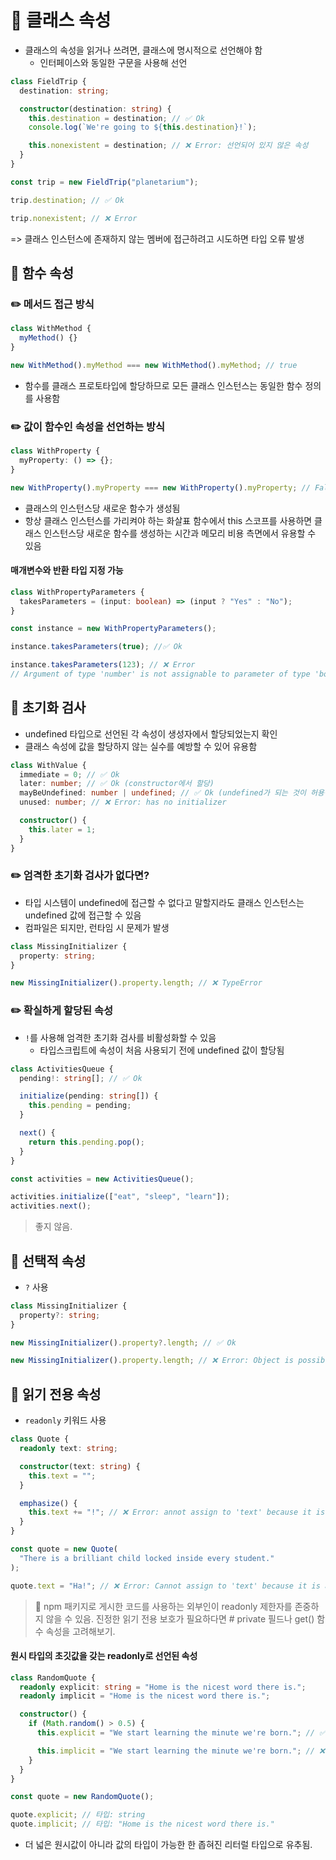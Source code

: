 # 📖 클래스 속성
- 클래스의 속성을 읽거나 쓰려면, 클래스에 명시적으로 선언해야 함
  - 인터페이스와 동일한 구문을 사용해 선언

```ts
class FieldTrip {
  destination: string;

  constructor(destination: string) {
    this.destination = destination; // ✅ Ok
    console.log(`We're going to ${this.destination}!`);

    this.nonexistent = destination; // ❌ Error: 선언되어 있지 않은 속성
  }
}

const trip = new FieldTrip("planetarium");

trip.destination; // ✅ Ok

trip.nonexistent; // ❌ Error
```
=> 클래스 인스턴스에 존재하지 않는 멤버에 접근하려고 시도하면 타입 오류 발생 

## 📍 함수 속성
### ✏️ 메서드 접근 방식
```ts
class WithMethod {
  myMethod() {}
}

new WithMethod().myMethod === new WithMethod().myMethod; // true
```
- 함수를 클래스 프로토타입에 할당하므로 모든 클래스 인스턴스는 동일한 함수 정의를 사용함

### ✏️ 값이 함수인 속성을 선언하는 방식
```ts
class WithProperty {
  myProperty: () => {};
}

new WithProperty().myProperty === new WithProperty().myProperty; // False
```
- 클래스의 인스턴스당 새로운 함수가 생성됨
- 항상 클래스 인스턴스를 가리켜야 하는 화살표 함수에서 this 스코프를 사용하면 클래스 인스턴스당 새로운 함수를 생성하는 시간과 메모리 비용 측면에서 유용할 수 있음

#### 매개변수와 반환 타입 지정 가능
```ts
class WithPropertyParameters {
  takesParameters = (input: boolean) => (input ? "Yes" : "No");
}

const instance = new WithPropertyParameters();

instance.takesParameters(true); //✅ Ok

instance.takesParameters(123); // ❌ Error
// Argument of type 'number' is not assignable to parameter of type 'boolean'.
```

## 📍 초기화 검사
- undefined 타입으로 선언된 각 속성이 생성자에서 할당되었는지 확인
- 클래스 속성에 값을 할당하지 않는 실수를 예방할 수 있어 유용함
```ts
class WithValue {
  immediate = 0; // ✅ Ok
  later: number; // ✅ Ok (constructor에서 할당)
  mayBeUndefined: number | undefined; // ✅ Ok (undefined가 되는 것이 허용됨)
  unused: number; // ❌ Error: has no initializer

  constructor() {
    this.later = 1;
  }
}
```
### ✏️ 엄격한 초기화 검사가 없다면?
- 타입 시스템이 undefined에 접근할 수 없다고 말할지라도 클래스 인스턴스는 undefined 값에 접근할 수 있음
- 컴파일은 되지만, 런타임 시 문제가 발생
```ts
class MissingInitializer {
  property: string;
}

new MissingInitializer().property.length; // ❌ TypeError
```

### ✏️ 확실하게 할당된 속성
- `!`를 사용해 엄격한 초기화 검사를 비활성화할 수 있음
  - 타입스크립트에 속성이 처음 사용되기 전에 undefined 값이 할당됨
```ts
class ActivitiesQueue {
  pending!: string[]; // ✅ Ok

  initialize(pending: string[]) {
    this.pending = pending;
  }

  next() {
    return this.pending.pop();
  }
}

const activities = new ActivitiesQueue();

activities.initialize(["eat", "sleep", "learn"]);
activities.next();
```
> 좋지 않음.

## 📍 선택적 속성
- `?` 사용
```ts
class MissingInitializer {
  property?: string;
}

new MissingInitializer().property?.length; // ✅ Ok

new MissingInitializer().property.length; // ❌ Error: Object is possibly 'undefined'
```

## 📍 읽기 전용 속성
- `readonly` 키워드 사용
```ts
class Quote {
  readonly text: string;

  constructor(text: string) {
    this.text = "";
  }

  emphasize() {
    this.text += "!"; // ❌ Error: annot assign to 'text' because it is a read-only property.
  }
}

const quote = new Quote(
  "There is a brilliant child locked inside every student."
);

quote.text = "Ha!"; // ❌ Error: Cannot assign to 'text' because it is a read-only property
```
> 🚨 npm 패키지로 게시한 코드를 사용하는 외부인이 readonly 제한자를 존중하지 않을 수 있음. 진정한 읽기 전용 보호가 필요하다면 # private 필드나 get() 함수 속성을 고려해보기.

#### 원시 타입의 초깃값을 갖는 readonly로 선언된 속성
```ts
class RandomQuote {
  readonly explicit: string = "Home is the nicest word there is.";
  readonly implicit = "Home is the nicest word there is.";

  constructor() {
    if (Math.random() > 0.5) {
      this.explicit = "We start learning the minute we're born."; // ✅ Ok

      this.implicit = "We start learning the minute we're born."; // ❌ Error
    }
  }
}

const quote = new RandomQuote();

quote.explicit; // 타입: string
quote.implicit; // 타입: "Home is the nicest word there is."
```
- 더 넓은 원시값이 아니라 값의 타입이 가능한 한 좁혀진 리터럴 타입으로 유추됨.
